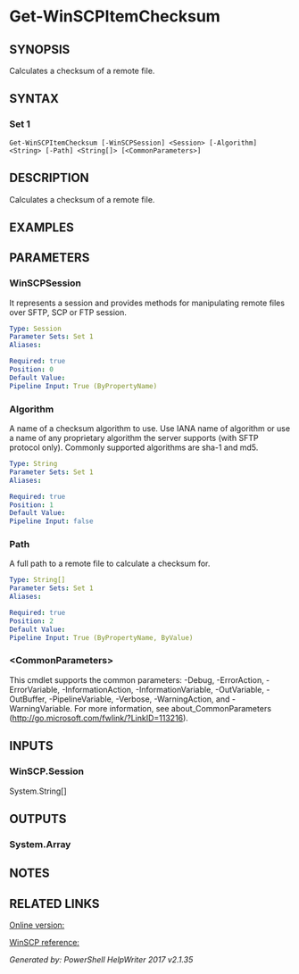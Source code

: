 ﻿# Get-WinSCPItemChecksum

## SYNOPSIS
Calculates a checksum of a remote file.

## SYNTAX

### Set 1
```
Get-WinSCPItemChecksum [-WinSCPSession] <Session> [-Algorithm] <String> [-Path] <String[]> [<CommonParameters>]
```

## DESCRIPTION
Calculates a checksum of a remote file.

## EXAMPLES

## PARAMETERS

### WinSCPSession
It represents a session and provides methods for manipulating remote files over SFTP, SCP or FTP session.

```yaml
Type: Session
Parameter Sets: Set 1
Aliases: 

Required: true
Position: 0
Default Value: 
Pipeline Input: True (ByPropertyName)
```

### Algorithm
A name of a checksum algorithm to use.
Use IANA name of algorithm or use a name of any proprietary algorithm the server supports (with SFTP protocol only).
Commonly supported algorithms are sha-1 and md5.

```yaml
Type: String
Parameter Sets: Set 1
Aliases: 

Required: true
Position: 1
Default Value: 
Pipeline Input: false
```

### Path
A full path to a remote file to calculate a checksum for.

```yaml
Type: String[]
Parameter Sets: Set 1
Aliases: 

Required: true
Position: 2
Default Value: 
Pipeline Input: True (ByPropertyName, ByValue)
```

### \<CommonParameters\>
This cmdlet supports the common parameters: -Debug, -ErrorAction, -ErrorVariable, -InformationAction, -InformationVariable, -OutVariable, -OutBuffer, -PipelineVariable, -Verbose, -WarningAction, and -WarningVariable. For more information, see about_CommonParameters (http://go.microsoft.com/fwlink/?LinkID=113216).

## INPUTS

### WinSCP.Session
System.String[]


## OUTPUTS

### System.Array


## NOTES

## RELATED LINKS

[Online version:](https://dotps1.github.io/WinSCP/Get-WinSCPItemChecksum.html)

[WinSCP reference:](https://winscp.net/eng/docs/library_session_calculatefilechecksum)


*Generated by:  PowerShell HelpWriter 2017 v2.1.35*
